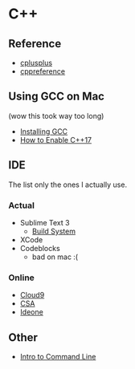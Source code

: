 # C++

## Reference
 * [cplusplus](http://www.cplusplus.com/reference/)
 * [cppreference](http://en.cppreference.com/w/)

## Using GCC on Mac 
(wow this took way too long)
  * [Installing GCC](http://www-scf.usc.edu/~csci104/20142/installation/gccmac.html)
  * [How to Enable C++17](https://stackoverflow.com/questions/39091173/how-to-enable-c17-on-mac)

## IDE

The list only the ones I actually use.

### Actual
 * Sublime Text 3
   * [Build System](https://stackoverflow.com/questions/23789410/how-to-edit-sublime-text-build-settings)
 * XCode
 * Codeblocks
   * bad on mac :(

### Online
 * [Cloud9](https://c9.io/)
 * [CSA](https://csacademy.com/workspace/)
 * [Ideone](http://ideone.com/)

## Other
 * [Intro to Command Line](http://blog.teamtreehouse.com/introduction-to-the-mac-os-x-command-line)

